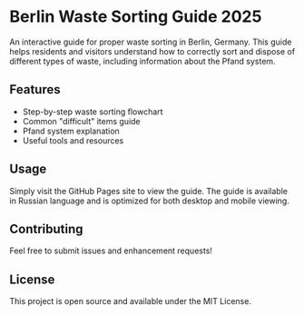 # Berlin Waste Sorting Guide 2025

An interactive guide for proper waste sorting in Berlin, Germany. This guide helps residents and visitors understand how to correctly sort and dispose of different types of waste, including information about the Pfand system.

## Features

- Step-by-step waste sorting flowchart
- Common "difficult" items guide
- Pfand system explanation
- Useful tools and resources

## Usage

Simply visit the GitHub Pages site to view the guide. The guide is available in Russian language and is optimized for both desktop and mobile viewing.

## Contributing

Feel free to submit issues and enhancement requests!

## License

This project is open source and available under the MIT License. 
